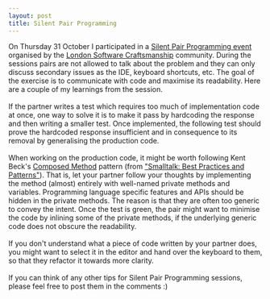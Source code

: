 ```yaml
---
layout: post
title: Silent Pair Programming
---
```

On Thursday 31 October I participated in a <a href="http://www.meetup.com/london-software-craftsmanship/events/147397082/">Silent Pair Programming event</a> organised by the <a href="http://www.meetup.com/london-software-craftsmanship/">London Software Craftsmanship</a> community. During the sessions pairs are not allowed to talk about the problem and they can only discuss secondary issues as the IDE, keyboard shortcuts, etc. The goal of the exercise is to communicate with code and maximise its readability. Here are a couple of my learnings from the session.<br />
<br />
If the partner writes a test which requires too much of implementation code at once, one way to solve it is to make it pass by hardcoding the response and then writing a smaller test. Once implemented, the following test should prove the hardcoded response insufficient and in consequence to its removal by generalising the production code.<br />
<br />
When working on the production code, it might be worth following Kent Beck's <a href="http://c2.com/ppr/wiki/WikiPagesAboutRefactoring/ComposedMethod.html">Composed Method</a> pattern (from <a href="http://www.amazon.com/Smalltalk-Best-Practice-Patterns-Kent/dp/013476904X">"Smalltalk: Best Practices and Patterns"</a>). That is, let your partner follow your thoughts by implementing the method (almost) entirely with well-named private methods and variables. Programming language specific features and APIs should be hidden in the private methods. The reason is that they are often too generic to convey the intent. Once the test is green, the pair might want to minimise the code by inlining some of the private methods, if the underlying generic code does not obscure the readability.<br />
<br />
If you don't understand what a piece of code written by your partner does, you might want to select it in the editor and hand over the keyboard to them, so that they refactor it towards more clarity.<br />
<br />
If you can think of any other tips for Silent Pair Programming sessions, please feel free to post them in the comments :)
